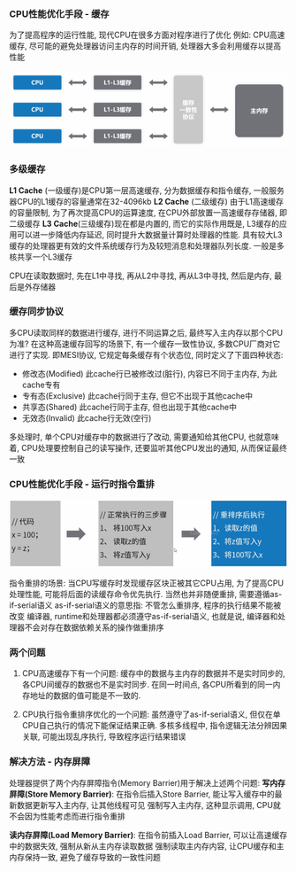### CPU性能优化手段 - 缓存
为了提高程序的运行性能, 现代CPU在很多方面对程序进行了优化
例如: CPU高速缓存, 尽可能的避免处理器访问主内存的时间开销, 处理器大多会利用缓存以提高性能

![img](https://github.com/WL96254/Learning-notes/blob/master/images/1.1.4%20CPU%E7%BC%93%E5%AD%98.PNG)

### 多级缓存
**L1 Cache** (一级缓存)是CPU第一层高速缓存, 分为数据缓存和指令缓存, 一般服务器CPU的L1缓存的容量通常在32-4096kb
**L2 Cache** (二级缓存) 由于L1高速缓存的容量限制, 为了再次提高CPU的运算速度, 在CPU外部放置一高速缓存存储器, 即二级缓存
**L3 Cache**(三级缓存)现在都是内置的, 而它的实际作用既是, L3缓存的应用可以进一步降低内存延迟, 同时提升大数据量计算时处理器的性能. 具有较大L3缓存的处理器更有效的文件系统缓存行为及较短消息和处理器队列长度. 一般是多核共享一个L3缓存

CPU在读取数据时, 先在L1中寻找, 再从L2中寻找, 再从L3中寻找, 然后是内存, 最后是外存储器

### 缓存同步协议
多CPU读取同样的数据进行缓存, 进行不同运算之后, 最终写入主内存以那个CPU为准? 在这种高速缓存回写的场景下, 有一个缓存一致性协议, 多数CPU厂商对它进行了实现.
即MESI协议, 它规定每条缓存有个状态位, 同时定义了下面四种状态:
- 修改态(Modified)  此cache行已被修改过(脏行), 内容已不同于主内存, 为此cache专有
- 专有态(Exclusive) 此cache行同于主存, 但它不出现于其他cache中
- 共享态(Shared) 此cache行同于主存, 但也出现于其他cache中
- 无效态(Invalid) 此cache行无效(空行)

多处理时, 单个CPU对缓存中的数据进行了改动, 需要通知给其他CPU, 也就意味着, CPU处理要控制自己的读写操作, 还要监听其他CPU发出的通知, 从而保证最终一致



### CPU性能优化手段 -  运行时指令重排

![img](https://github.com/WL96254/Learning-notes/blob/master/images/1.1.4%20CPU%E6%8C%87%E4%BB%A4%E9%87%8D%E6%8E%92.PNG)

指令重排的场景: 当CPU写缓存时发现缓存区块正被其它CPU占用, 为了提高CPU处理性能, 可能将后面的读缓存命令优先执行.
当然也并非随便重排, 需要遵循as-if-serial语义
as-if-serial语义的意思指: 不管怎么重排序, 程序的执行结果不能被改变
编译器, runtime和处理器都必须遵守as-if-serial语义, 也就是说, 编译器和处理器不会对存在数据依赖关系的操作做重排序

### 两个问题
1. CPU高速缓存下有一个问题:
缓存中的数据与主内存的数据并不是实时同步的, 各CPU间缓存的数据也不是实时同步. 在同一时间点, 各CPU所看到的同一内存地址的数据的值可能是不一致的.

2. CPU执行指令重排序优化的一个问题:
虽然遵守了as-if-serial语义, 但仅在单CPU自己执行的情况下能保证结果正确. 多核多线程中, 指令逻辑无法分辨因果关联, 可能出现乱序执行, 导致程序运行结果错误

### 解决方法 - 内存屏障
处理器提供了两个内存屏障指令(Memory Barrier)用于解决上述两个问题:
**写内存屏障(Store Memory Barrier)**: 在指令后插入Store Barrier, 能让写入缓存中的最新数据更新写入主内存, 让其他线程可见
强制写入主内存, 这种显示调用, CPU就不会因为性能考虑而进行指令重排

**读内存屏障(Load Memory Barrier)**: 在指令前插入Load Barrier, 可以让高速缓存中的数据失效, 强制从新从主内存读取数据
强制读取主内存内容, 让CPU缓存和主内存保持一致, 避免了缓存导致的一致性问题
